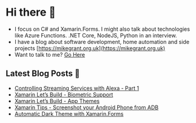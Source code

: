 # Hi there 👋

- I focus on C# and Xamarin.Forms. I might also talk about technologies like Azure Functions. .NET Core, NodeJS, Python in an interview.
- I have a blog about software development, home automation and side projects [https://mikegrant.org.uk](https://mikegrant.org.uk) 
- Want to talk to me? [Go Here](https://mikegrant.org.uk/about)

## Latest Blog Posts 🎉
<!-- BLOG-POST-LIST:START -->
- [Controlling Streaming Services with Alexa - Part 1](https://mikegrant.org.uk/2021/08/13/controlling-streaming-services-with-alexa-1.html)
- [Xamarin Let’s Build - Biometric Support](https://mikegrant.org.uk/2021/03/08/xamarin-lets-build-biometrics.html)
- [Xamarin Let’s Build - App Themes](https://mikegrant.org.uk/2021/02/22/xamarin-lets-build-app-theme.html)
- [Xamarin Tips - Screenshot your Android Phone from ADB](https://mikegrant.org.uk/2020/09/03/xamarin-tips-screenshot-from-adb.html)
- [Automatic Dark Theme with Xamarin.Forms](https://mikegrant.org.uk/2020/05/03/automatic-dark-mode.html)
<!-- BLOG-POST-LIST:END -->
